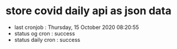 # store covid daily api as json data

- last cronjob : Thursday, 15 October 2020 08:20:55
- status og cron : success
- status daily cron : success
      
      